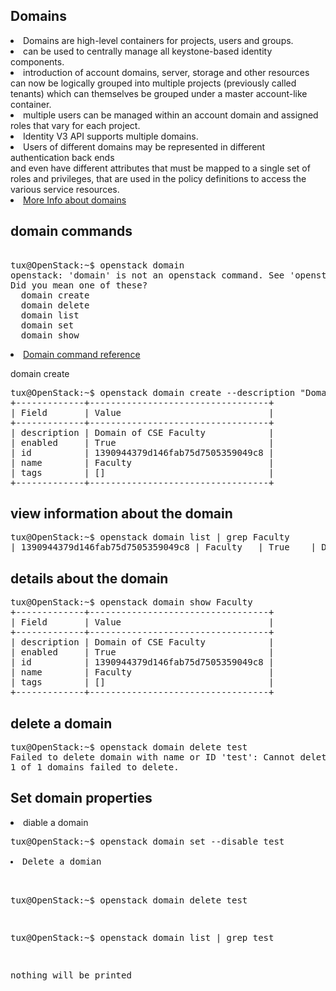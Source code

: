 Domains
--------------
<li>Domains are high-level containers for projects, users and groups. </li>
<li>can be used to centrally manage all keystone-based identity components.</li>
<li>introduction of account domains, server, storage and other resources can now be logically grouped into multiple projects (previously called tenants) which can themselves be grouped under a master account-like container.</li>
<li>multiple users can be managed within an account domain and assigned roles that vary for each project.</li>
<li>Identity V3 API supports multiple domains.</li>
<li>Users of different domains may be represented in different authentication back ends </li> and even have different attributes that must be mapped to a single set of roles and privileges, that are used in the policy definitions to access the various service resources. </li>
<li><a href="https://docs.openstack.org/security-guide/identity/domains.html">More Info about domains</a></li>

domain commands
---------------
<pre> 
tux@OpenStack:~$ openstack domain
openstack: 'domain' is not an openstack command. See 'openstack --help'.
Did you mean one of these?
  domain create
  domain delete
  domain list
  domain set
  domain show
</pre>
<li><a href="https://docs.openstack.org/python-openstackclient/pike/cli/command-objects/domain.html#domain-create">Domain command reference</a></li>

domain create
<pre>
tux@OpenStack:~$ openstack domain create --description "Domain of CSE Faculty" Faculty
+-------------+----------------------------------+
| Field       | Value                            |
+-------------+----------------------------------+
| description | Domain of CSE Faculty            |
| enabled     | True                             |
| id          | 1390944379d146fab75d7505359049c8 |
| name        | Faculty                          |
| tags        | []                               |
+-------------+----------------------------------+
</pre>
view information about the domain
-----------------------------------
<pre>
tux@OpenStack:~$ openstack domain list | grep Faculty
| 1390944379d146fab75d7505359049c8 | Faculty   | True    | Domain of CSE Faculty |
</pre>
details about the domain
------------------------
<pre>
tux@OpenStack:~$ openstack domain show Faculty
+-------------+----------------------------------+
| Field       | Value                            |
+-------------+----------------------------------+
| description | Domain of CSE Faculty            |
| enabled     | True                             |
| id          | 1390944379d146fab75d7505359049c8 |
| name        | Faculty                          |
| tags        | []                               |
+-------------+----------------------------------+
</pre>
delete a domain 
-----------------
<pre>
tux@OpenStack:~$ openstack domain delete test
Failed to delete domain with name or ID 'test': Cannot delete a domain that is enabled, please disable it first. (HTTP 403) (Request-ID: req-7966c148-ee7b-44ee-a026-2abcea318469)
1 of 1 domains failed to delete.
</pre>
Set domain properties
---------------------
<li> diable a domain</li>
<pre>
tux@OpenStack:~$ openstack domain set --disable test

<li>Delete a domian </li>

tux@OpenStack:~$ openstack domain delete test

tux@OpenStack:~$ openstack domain list | grep test

nothing will be printed
</pre>




